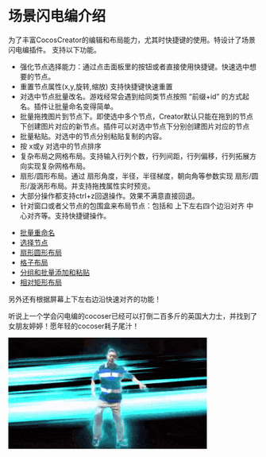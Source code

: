# 场景闪电编介绍

为了丰富CocosCreator的编辑和布局能力，尤其时快捷键的使用。特设计了场景闪电编插件。 支持以下功能。

- 强化节点选择能力：通过点击面板里的按钮或者直接使用快捷键。快速选中想要的节点。
- 重置节点属性(x,y,旋转,缩放) 支持快捷键快速重置
- 对选中节点批量改名。游戏经常会遇到给同类节点按照 “前缀+id” 的方式起名。插件让批量命名变得简单。
- 批量拖拽图片到节点下。即使选中多个节点，Creator默认只能在拖到的节点下创建图片对应的新节点。插件可以对选中节点下分别创建图片对应的节点
- 批量粘贴。对选中的节点分别粘贴复制的内容。
- 按 x或y 对选中的节点排序
- 复杂布局之网格布局。支持输入行列个数，行列间距，行列偏移，行列拓展方向实现复杂网格布局。
- 扇形/圆形布局。通过 扇形角度，半径，半径梯度，朝向角等参数实现 扇形/圆形/漩涡形布局。并支持拖拽属性实时预览。
- 大部分操作都支持ctrl+z回退操作。效果不满意直接回退。
- 针对窗口或者父节点的包围盒来布局节点：包括和 上下左右四个边沿对齐 中心对齐等。支持快捷键操作。
 


* [批量重命名](./批量重命名/批量重命名.md)
* [选择节点](./选择节点[快捷键]/选择节点[快捷键].md)
* [扇形圆形布局](./扇形圆形布局/扇形圆形布局.md)
* [格子布局](./格子布局/格子布局.md)
* [分组和批量添加和粘贴](./批量添加和粘贴/批量添加和粘贴.md)
* [相对矩形布局](./相对矩形布局/相对矩形布局.md)

另外还有根据屏幕上下左右边沿快速对齐的功能！

听说上一个学会闪电编的cocoser已经可以打倒二百多斤的英国大力士，并找到了女朋友婷婷！愿年轻的cocoser耗子尾汁！

![avatar](./mabaoguo.gif)